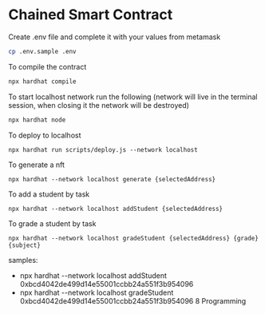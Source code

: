 # Chained Smart Contract

Create .env file and complete it with your values from metamask

```sh
cp .env.sample .env
```

To compile the contract

```sh
npx hardhat compile
```

To start localhost network run the following (network will live in the terminal session, when closing it the network will be destroyed)
```sh
npx hardhat node
```

To deploy to localhost
```shell
npx hardhat run scripts/deploy.js --network localhost
```

To generate a nft
```shell
npx hardhat --network localhost generate {selectedAddress} 
```

To add a student by task
```shell
npx hardhat --network localhost addStudent {selectedAddress} 
```

To grade a student by task
```shell
npx hardhat --network localhost gradeStudent {selectedAddress} {grade} {subject}
```

samples:
- npx hardhat --network localhost addStudent 0xbcd4042de499d14e55001ccbb24a551f3b954096
- npx hardhat --network localhost gradeStudent 0xbcd4042de499d14e55001ccbb24a551f3b954096 8 Programming
